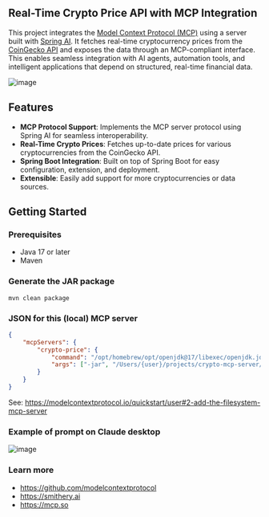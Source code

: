 ## Real-Time Crypto Price API with MCP Integration

This project integrates the [Model Context Protocol (MCP)](https://modelcontextprotocol.io/) using a server built with [Spring AI](https://docs.spring.io/spring-ai/reference/api/mcp/mcp-overview.html).
It fetches real-time cryptocurrency prices from the [CoinGecko API](https://www.coingecko.com/en/api) and exposes the data through an MCP-compliant interface.
This enables seamless integration with AI agents, automation tools, and intelligent applications that depend on structured, real-time financial data.

![image](https://github.com/user-attachments/assets/9aa036ec-7c2f-4b7b-8946-eb658b4d5414)

## Features

- **MCP Protocol Support**: Implements the MCP server protocol using Spring AI for seamless interoperability.
- **Real-Time Crypto Prices**: Fetches up-to-date prices for various cryptocurrencies from the CoinGecko API.
- **Spring Boot Integration**: Built on top of Spring Boot for easy configuration, extension, and deployment.
- **Extensible**: Easily add support for more cryptocurrencies or data sources.

## Getting Started

### Prerequisites

- Java 17 or later
- Maven

### Generate the JAR package
```shell
mvn clean package
```

### JSON for this (local) MCP server
```json
{
    "mcpServers": {
        "crypto-price": {
            "command": "/opt/homebrew/opt/openjdk@17/libexec/openjdk.jdk/Contents/Home/bin/java",
            "args": ["-jar", "/Users/{user}/projects/crypto-mcp-server/target/crypto-0.0.1-SNAPSHOT.jar"]
        }
    }
}
```
See: https://modelcontextprotocol.io/quickstart/user#2-add-the-filesystem-mcp-server

### Example of prompt on Claude desktop
![image](https://github.com/user-attachments/assets/e705489a-9e61-4a0a-bf1d-a10bfa541a00)

### Learn more
- https://github.com/modelcontextprotocol
- https://smithery.ai
- https://mcp.so


